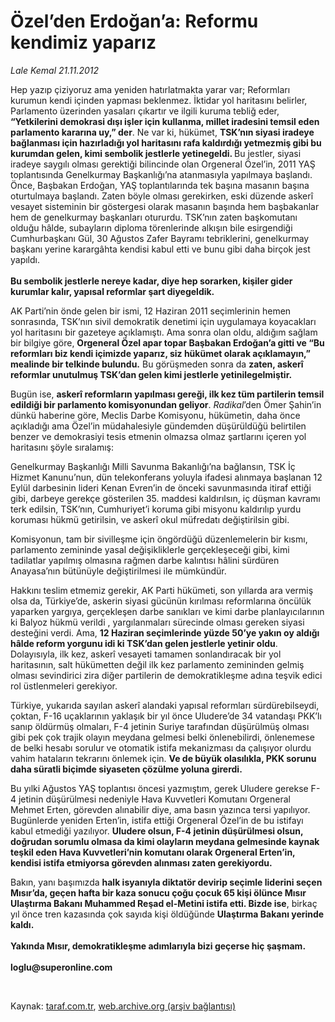 # Özel’den Erdoğan’a: Reformu kendimiz yaparız

*Lale Kemal 21.11.2012*

<div class="yazi"><p>Hep yazıp çiziyoruz ama yeniden hatırlatmakta yarar var; Reformları kurumun kendi içinden yapması beklenmez. İktidar yol haritasını belirler, Parlamento üzerinden yasaları çıkartır ve ilgili kuruma tebliğ eder, <b>“Yetkilerini demokrasi dışı işler için kullanma, millet iradesini temsil eden parlamento kararına uy,” der</b>. Ne var ki, hükümet, <b>TSK’nın siyasi iradeye bağlanması için hazırladığı yol haritasını rafa kaldırdığı yetmezmiş gibi bu kurumdan gelen, kimi sembolik jestlerle yetinegeldi. </b>Bu jestler, siyasi iradeye saygılı olması gerektiği bilincinde olan Orgeneral Özel’in, 2011 YAŞ toplantısında Genelkurmay Başkanlığı’na atanmasıyla yapılmaya başlandı. Önce, Başbakan Erdoğan, YAŞ toplantılarında tek başına masanın başına oturtulmaya başlandı. Zaten böyle olması gerekirken, eski düzende askerî vesayet sisteminin bir göstergesi olarak masanın başında hem başbakanlar hem de genelkurmay başkanları otururdu. TSK’nın zaten başkomutanı olduğu hâlde, subayların diploma törenlerinde alkışın bile esirgendiği Cumhurbaşkanı Gül, 30 Ağustos Zafer Bayramı tebriklerini, genelkurmay başkanı yerine karargâhta kendisi kabul etti ve bunu gibi daha birçok jest yapıldı.<br/><br/><b>Bu sembolik jestlerle nereye kadar, diye hep sorarken, kişiler gider kurumlar kalır, yapısal reformlar şart diyegeldik. </b></p>
<p>AK Parti’nin önde gelen bir ismi, 12 Haziran 2011 seçimlerinin hemen sonrasında, TSK’nın sivil demokratik denetimi için uygulamaya koyacakları yol haritasını bir gazeteye açıklamıştı. Ama sonra olan oldu, aldığım sağlam bir bilgiye göre, <b>Orgeneral Özel apar topar Başbakan Erdoğan’a gitti ve “Bu reformları biz kendi içimizde yaparız, siz hükümet olarak açıklamayın,” mealinde bir telkinde bulundu.</b> Bu görüşmeden sonra da <b>zaten, askerî reformlar unutulmuş TSK’dan gelen kimi jestlerle yetinilegelmiştir.</b></p>
<p>Bugün ise, <b>askerî reformların yapılması gereği, ilk kez tüm partilerin temsil edildiği bir parlamento komisyonundan geliyor</b>. <i>Radikal</i>’den Ömer Şahin’in dünkü haberine göre, Meclis Darbe Komisyonu, hükümetin, daha önce açıkladığı ama Özel’in müdahalesiyle gündemden düşürüldüğü belirtilen benzer ve demokrasiyi tesis etmenin olmazsa olmaz şartlarını içeren yol haritasını şöyle sıralamış:</p>
<p>Genelkurmay Başkanlığı Milli Savunma Bakanlığı’na bağlansın, TSK İç Hizmet Kanunu’nun, dün telekonferans yoluyla ifadesi alınmaya başlanan 12 Eylül darbesinin lideri Kenan Evren’in de önceki savunmasında itiraf ettiği gibi, darbeye gerekçe gösterilen 35. maddesi kaldırılsın, iç düşman kavramı terk edilsin, TSK’nın, Cumhuriyet’i koruma gibi misyonu kaldırılıp yurdu koruması hükmü getirilsin, ve askerî okul müfredatı değiştirilsin gibi. </p>
<p>Komisyonun, tam bir sivilleşme için öngördüğü düzenlemelerin bir kısmı, parlamento zemininde yasal değişikliklerle gerçekleşeceği gibi, kimi tadilatlar yapılmış olmasına rağmen darbe kalıntısı hâlini sürdüren Anayasa’nın bütünüyle değiştirilmesi ile mümkündür. </p>
<p>Hakkını teslim etmemiz gerekir, AK Parti hükümeti, son yıllarda ara vermiş olsa da, Türkiye’de, askerin siyasi gücünün kırılması reformlarına öncülük yaparken yargıya, gerçekleşen darbe sanıkları ve kimi darbe planlayıcılarının ki Balyoz hükmü verildi , yargılanmaları sürecinde olması gereken siyasi desteğini verdi. Ama, <b>12 Haziran seçimlerinde yüzde 50’ye yakın oy aldığı hâlde reform yorgunu idi ki TSK’dan gelen jestlerle yetinir oldu</b>. Dolayısıyla, ilk kez, askerî vesayeti tamamen sonlandıracak bir yol haritasının, salt hükümetten değil ilk kez parlamento zemininden gelmiş olması sevindirici zira diğer partilerin de demokratikleşme adına teşvik edici rol üstlenmeleri gerekiyor. </p>
<p>Türkiye, yukarıda sayılan askerî alandaki yapısal reformları sürdürebilseydi, çoktan, F-16 uçaklarının yaklaşık bir yıl önce Uludere’de 34 vatandaşı PKK’lı sanıp öldürmüş olmaları, F-4 jetinin Suriye tarafından düşürülmüş olması gibi pek çok trajik olayın meydana gelmesi belki önlenebilirdi, önlenemese de belki hesabı sorulur ve otomatik istifa mekanizması da çalışıyor olurdu vahim hataların tekrarını önlemek için. <b>Ve de büyük olasılıkla, PKK sorunu daha süratli biçimde siyaseten çözülme yoluna girerdi. </b></p>
<p>Bu yılki Ağustos YAŞ toplantısı öncesi yazmıştım, gerek Uludere gerekse F-4 jetinin düşürülmesi nedeniyle Hava Kuvvetleri Komutanı Orgeneral Mehmet Erten, görevden alınabilir diye, ama basın yazınca tersi yapılıyor. Bugünlerde yeniden Erten’in, istifa ettiği Orgeneral Özel’in de bu istifayı kabul etmediği yazılıyor. <b>Uludere olsun, F-4 jetinin düşürülmesi olsun, doğrudan sorumlu olmasa da kimi olayların meydana gelmesinde kaynak teşkil eden Hava Kuvvetleri’nin komutanı olarak Orgeneral Erten’in, kendisi istifa etmiyorsa görevden alınması zaten gerekiyordu. </b></p>
<p>Bakın, yanı başımızda <b>halk isyanıyla diktatör devirip seçimle liderini seçen Mısır’da, geçen hafta bir kaza sonucu çoğu çocuk 65 kişi ölünce Mısır Ulaştırma Bakanı Muhammed Reşad el-Metini istifa etti. Bizde ise</b>, birkaç yıl önce tren kazasında çok sayıda kişi öldüğünde <b>Ulaştırma Bakanı yerinde kaldı.<br/><br/></b><b>Yakında Mısır, demokratikleşme adımlarıyla bizi geçerse hiç şaşmam.<br/><br/></b><b>loglu@superonline.com</b></p>
<p> </p>
</div>

Kaynak: [taraf.com.tr](http://www.taraf.com.tr/lale-kemal/makale-ozel-den-erdogan-a-reformu-kendimiz-yapariz.htm), [web.archive.org (arşiv bağlantısı)](http://web.archive.org/web/20130818032519/http://www.taraf.com.tr/lale-kemal/makale-ozel-den-erdogan-a-reformu-kendimiz-yapariz.htm)
